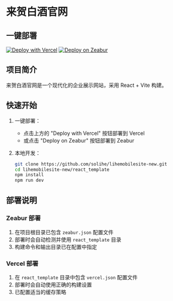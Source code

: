 # 来贺白酒官网

## 一键部署
[![Deploy with Vercel](https://vercel.com/button.svg)](https://vercel.com/new/clone?repository-url=https%3A%2F%2Fgithub.com%2Fsolihe%2Flihemobilesite-new&project-name=lihemobilesite&repository-name=lihemobilesite&root-directory=react_template)
[![Deploy on Zeabur](https://zeabur.com/button.svg)](https://zeabur.com/templates/XXXXX)

## 项目简介
来贺白酒官网是一个现代化的企业展示网站，采用 React + Vite 构建。

## 快速开始
1. 一键部署：
   - 点击上方的 "Deploy with Vercel" 按钮部署到 Vercel
   - 或点击 "Deploy on Zeabur" 按钮部署到 Zeabur

2. 本地开发：
   ```bash
   git clone https://github.com/solihe/lihemobilesite-new.git
   cd lihemobilesite-new/react_template
   npm install
   npm run dev
   ```

## 部署说明

### Zeabur 部署
1. 在项目根目录已包含 `zeabur.json` 配置文件
2. 部署时会自动检测并使用 `react_template` 目录
3. 构建命令和输出目录已在配置中指定

### Vercel 部署
1. 在 `react_template` 目录中包含 `vercel.json` 配置文件
2. 部署时会自动使用正确的构建设置
3. 已配置适当的缓存策略 